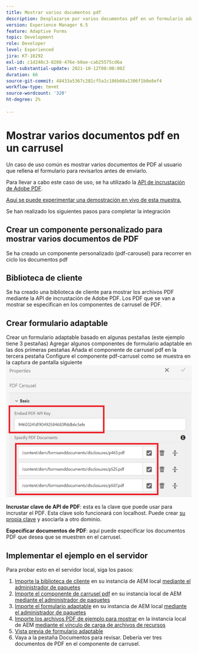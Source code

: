```yaml
---
title: Mostrar varios documentos pdf
description: Desplazarse por varios documentos pdf en un formulario adaptable.
version: Experience Manager 6.5
feature: Adaptive Forms
topic: Development
role: Developer
level: Experienced
jira: KT-10292
exl-id: c1d248c3-8208-476e-b0ae-cab25575cd6a
last-substantial-update: 2021-10-12T00:00:00Z
duration: 66
source-git-commit: 48433a5367c281cf5a1c106b08a1306f1b0e8ef4
workflow-type: tm+mt
source-wordcount: '320'
ht-degree: 2%

---
```


# Mostrar varios documentos pdf en un carrusel

Un caso de uso común es mostrar varios documentos de PDF al usuario que rellena el formulario para revisarlos antes de enviarlo.

Para llevar a cabo este caso de uso, se ha utilizado la [API de incrustación de Adobe PDF](https://www.adobe.io/apis/documentcloud/dcsdk/pdf-embed.html).

[Aquí se puede experimentar una demostración en vivo de esta muestra.](https://forms.enablementadobe.com/content/dam/formsanddocuments/wefinancecreditcard/jcr:content?wcmmode=disabled)

Se han realizado los siguientes pasos para completar la integración

## Crear un componente personalizado para mostrar varios documentos de PDF

Se ha creado un componente personalizado (pdf-carousel) para recorrer en ciclo los documentos pdf

## Biblioteca de cliente

Se ha creado una biblioteca de cliente para mostrar los archivos PDF mediante la API de incrustación de Adobe PDF. Los PDF que se van a mostrar se especifican en los componentes de carrusel de PDF.

## Crear formulario adaptable

Crear un formulario adaptable basado en algunas pestañas (este ejemplo tiene 3 pestañas)
Agregar algunos componentes de formulario adaptable en las dos primeras pestañas
Añada el componente de carrusel pdf en la tercera pestaña
Configure el componente pdf-carrusel como se muestra en la captura de pantalla siguiente
![pdf-carousel](assets/pdf-carousel-af-component.png)

**Incrustar clave de API de PDF**: esta es la clave que puede usar para incrustar el PDF. Esta clave solo funcionará con localhost. Puede crear [su propia clave](https://www.adobe.io/apis/documentcloud/dcsdk/pdf-embed.html) y asociarla a otro dominio.

**Especificar documentos de PDF**: aquí puede especificar los documentos PDF que desea que se muestren en el carrusel.


## Implementar el ejemplo en el servidor

Para probar esto en el servidor local, siga los pasos:

1. [Importe la biblioteca de cliente](assets/pdf-carousel-client-lib.zip) en su instancia de AEM local [mediante el administrador de paquetes](http://localhost:4502/crx/packmgr/index.jsp)
1. [Importe el componente de carrusel pdf](assets/pdf-carousel-component.zip) en su instancia local de AEM [mediante el administrador de paquetes](http://localhost:4502/crx/packmgr/index.jsp)
1. [Importe el formulario adaptable](assets/adaptive-form-pdf-carousel.zip) en su instancia de AEM local [mediante el administrador de paquetes](http://localhost:4502/crx/packmgr/index.jsp)
1. [Importe los archivos PDF de ejemplo para mostrar](assets/pdf-carousel-sample-documents.zip) en la instancia local de AEM [mediante el vínculo de carga de archivos de recursos](http://localhost:4502/assets.html/content/dam)
1. [Vista previa de formulario adaptable](http://localhost:4502/content/dam/formsanddocuments/wefinancecreditcard/jcr:content?wcmmode=disabled)
1. Vaya a la pestaña Documentos para revisar. Debería ver tres documentos de PDF en el componente de carrusel.

